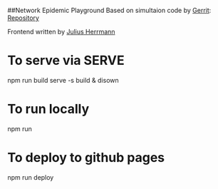##Network Epidemic Playground
Based on simultaion code by [Gerrit](https://github.com/gerritgr): [Repository](https://github.com/gerritgr/NetworkEpidemicPlayground/blob/main/app.py)

Frontend written by [Julius Herrmann](https://github.com/JuliusHerrmann)
# To serve via SERVE
npm run build
serve -s build & disown

# To run locally
npm run

# To deploy to github pages
npm run deploy
